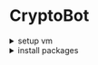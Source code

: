 # CryptoBot

<details>
<summary>setup vm</summary>

## add new repository in git browser

git clone https://github.com/scaja/CryptoBot.git  
cd CryptoBot  
git add .gitignore  
git commit -m "add gitignore"  
git push  
source myenv/bin/activatesource  


## virtual environment

sudo apt-get update  
sudo apt-get install python3.8-venv --fix-missing  
python3 -m venv myenv  
source myenv/bin/activate  


upgrade pip  
python3 -m pip install --upgrade pip  


## Create Kernel

pip3 install ipykernel  
python3 -m ipykernel install --user --name='vscode'  


## Start Jupiter

pip install notebook ipython  
jupyter notebook  
Install extensions also as host ssh  
restart VSCODE manuelly  

</details>

<details>
<summary>install packages</summary>

pip install pandas  
pip install python-dotenv  
pip install python-binance  
pip install websocket-client
pip install elasticsearch

</details>
